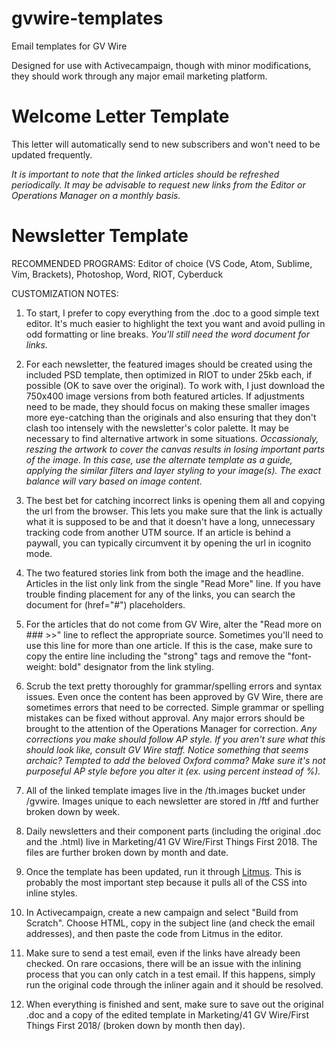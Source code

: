 # gvwire-templates
Email templates for GV Wire

Designed for use with Activecampaign, though with minor modifications, they should work through any major email marketing platform.

# Welcome Letter Template

This letter will automatically send to new subscribers and won't need to be updated frequently.

*It is important to note that the linked articles should be refreshed periodically. It may be advisable to request new links from the Editor or Operations Manager on a monthly basis.*

# Newsletter Template

RECOMMENDED PROGRAMS: Editor of choice (VS Code, Atom, Sublime, Vim, Brackets), Photoshop, Word, RIOT, Cyberduck

CUSTOMIZATION NOTES:

1. To start, I prefer to copy everything from the .doc to a good simple text editor. It's much easier to highlight the text you want and avoid pulling in odd formatting or line breaks. *You'll still need the word document for links.*

1. For each newsletter, the featured images should be created using the included PSD template, then optimized in RIOT to under 25kb each, if possible (OK to save over the original). To work with, I just download the 750x400 image versions from both featured articles. If adjustments need to be made, they should focus on making these smaller images more eye-catching than the originals and also ensuring that they don't clash too intensely with the newsletter's color palette. It may be necessary to find alternative artwork in some situations. *Occassionaly, reszing the artwork to cover the canvas results in losing important parts of the image. In this case, use the alternate template as a guide, applying the similar filters and layer styling to your image(s). The exact balance will vary based on image content.*

1. The best bet for catching incorrect links is opening them all and copying the url from the browser. This lets you make sure that the link is actually what it is supposed to be and that it doesn't have a long, unnecessary tracking code from another UTM source. If an article is behind a paywall, you can typically circumvent it by opening the url in icognito mode.

1. The two featured stories link from both the image and the headline. Articles in the list only link from the single "Read More" line. If you have trouble finding placement for any of the links, you can search the document for (href="#") placeholders.

1. For the articles that do not come from GV Wire, alter the "Read more on ### >>" line to reflect the appropriate source. Sometimes you'll need to use this line for more than one article. If this is the case, make sure to copy the entire line including the "strong" tags and remove the "font-weight: bold" designator from the link styling.

1. Scrub the text pretty thoroughly for grammar/spelling errors and syntax issues. Even once the content has been approved by GV Wire, there are sometimes errors that need to be corrected. Simple grammar or spelling mistakes can be fixed without approval. Any major errors should be brought to the attention of the Operations Manager for correction. *Any corrections you make should follow AP style. If you aren't sure what this should look like, consult GV Wire staff. Notice something that seems archaic? Tempted to add the beloved Oxford comma? Make sure it's not purposeful AP style before you alter it (ex. using percent instead of %).*

1. All of the linked template images live in the /th.images bucket under /gvwire. Images unique to each newsletter are stored in /ftf and further broken down by week.

1. Daily newsletters and their component parts (including the original .doc and the .html) live in Marketing/41 GV Wire/First Things First 2018. The files are further broken down by month and date.

1. Once the template has been updated, run it through [Litmus](https://putsmail.com/inliner). This is probably the most important step because it pulls all of the CSS into inline styles.

1. In Activecampaign, create a new campaign and select "Build from Scratch". Choose HTML, copy in the subject line (and check the email addresses), and then paste the code from Litmus in the editor.

1. Make sure to send a test email, even if the links have already been checked. On rare occasions, there will be an issue with the inlining process that you can only catch in a test email. If this happens, simply run the original code through the inliner again and it should be resolved.

1. When everything is finished and sent, make sure to save out the original .doc and a copy of the edited template in Marketing/41 GV Wire/First Things First 2018/ (broken down by month then day).
